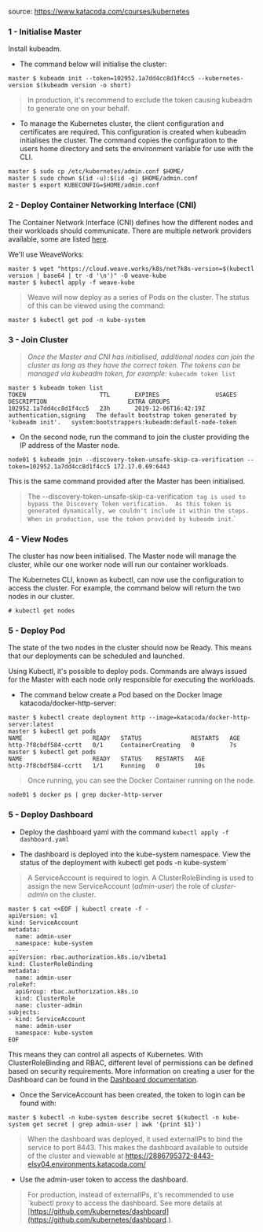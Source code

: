 source: https://www.katacoda.com/courses/kubernetes

### 1 - Initialise Master
Install kubeadm.

* The command below will initialise the cluster:
```Shell
master $ kubeadm init --token=102952.1a7dd4cc8d1f4cc5 --kubernetes-version $(kubeadm version -o short)
```

> In production, it's recommend to exclude the token causing kubeadm to generate one on your behalf.

* To manage the Kubernetes cluster, the client configuration and certificates are required. This configuration is created when kubeadm initialises the cluster. The command copies the configuration to the users home directory and sets the environment variable for use with the CLI.
```Shell
master $ sudo cp /etc/kubernetes/admin.conf $HOME/
master $ sudo chown $(id -u):$(id -g) $HOME/admin.conf
master $ export KUBECONFIG=$HOME/admin.conf
```

### 2 - Deploy Container Networking Interface (CNI)
The Container Network Interface (CNI) defines how the different nodes and their workloads should
communicate. There are multiple network providers available, some are listed [here](https://kubernetes.io/docs/admin/addons/).

We'll use WeaveWorks:
```Shell
master $ wget "https://cloud.weave.works/k8s/net?k8s-version=$(kubectl version | base64 | tr -d '\n')" -O weave-kube
master $ kubectl apply -f weave-kube

```
> Weave will now deploy as a series of Pods on the cluster. The status of this can be viewed using the command:
```Shell
master $ kubectl get pod -n kube-system
```

### 3 - Join Cluster
> _Once the Master and CNI has initialised, additional nodes can join the cluster as long as they have the correct token.
 The tokens can be managed via kubeadm token, for example:_ `kubecadm token list`

```Shell
master $ kubeadm token list
TOKEN                     TTL       EXPIRES                USAGES                   DESCRIPTION                       EXTRA GROUPS
102952.1a7dd4cc8d1f4cc5   23h       2019-12-06T16:42:19Z   authentication,signing   The default bootstrap token generated by 'kubeadm init'.   system:bootstrappers:kubeadm:default-node-token
```
* On the second node, run the command to join the cluster providing the IP address of the Master node.
```Shell
node01 $ kubeadm join --discovery-token-unsafe-skip-ca-verification --token=102952.1a7dd4cc8d1f4cc5 172.17.0.69:6443
```

This is the same command provided after the Master has been initialised.

> The --discovery-token-unsafe-skip-ca-verification` tag is used to bypass the Discovery Token verification. 
As this token is generated dynamically, we couldn't include it within the steps. When in production, use the
token provided by kubeadm init`.`

### 4 - View Nodes

The cluster has now been initialised. The Master node will manage the cluster, while our one worker node will run our
container workloads.

The Kubernetes CLI, known as kubectl, can now use the configuration to access the cluster.
For example, the command below will return the two nodes in our cluster.
```Shell
# kubectl get nodes
```

### 5 - Deploy Pod
The state of the two nodes in the cluster should now be Ready. This means that our deployments can be scheduled and launched.

Using Kubectl, it's possible to deploy pods. Commands are always issued for the Master with each node only responsible for executing the workloads.

* The command below create a Pod based on the Docker Image katacoda/docker-http-server:
```Shell
master $ kubectl create deployment http --image=katacoda/docker-http-server:latest
master $ kubectl get pods
NAME                    READY   STATUS              RESTARTS   AGE
http-7f8cbdf584-ccrtt   0/1     ContainerCreating   0          7s
master $ kubectl get pods
NAME                    READY   STATUS    RESTARTS   AGE
http-7f8cbdf584-ccrtt   1/1     Running   0          10s
```
> Once running, you can see the Docker Container running on the node.
```Shell
node01 $ docker ps | grep docker-http-server
```

### 5 - Deploy Dashboard

* Deploy the dashboard yaml with the command `kubectl apply -f dashboard.yaml`

* The dashboard is deployed into the kube-system namespace. View the status of the deployment with kubectl get pods -n kube-system`

> A ServiceAccount is required to login. A ClusterRoleBinding is used to assign the new ServiceAccount
(_admin-user_) the role of _cluster-admin_ on the cluster.

```Shell
master $ cat <<EOF | kubectl create -f - 
apiVersion: v1
kind: ServiceAccount
metadata:
  name: admin-user
  namespace: kube-system
---
apiVersion: rbac.authorization.k8s.io/v1beta1
kind: ClusterRoleBinding
metadata:
  name: admin-user
roleRef:
  apiGroup: rbac.authorization.k8s.io
  kind: ClusterRole
  name: cluster-admin
subjects:
- kind: ServiceAccount
  name: admin-user
  namespace: kube-system
EOF

```

This means they can control all aspects of Kubernetes. With ClusterRoleBinding and RBAC, different level of permissions
can be defined based on security requirements. More information on creating a user for the Dashboard can be found in
the [Dashboard documentation](https://github.com/kubernetes/dashboard/wiki/Creating-sample-user).

* Once the ServiceAccount has been created, the token to login can be found with:
```Shell
master $ kubectl -n kube-system describe secret $(kubectl -n kube-system get secret | grep admin-user | awk '{print $1}')
```

> When the dashboard was deployed, it used externalIPs to bind the service to port 8443. This makes the dashboard
available to outside of the cluster and viewable at https://2886795372-8443-elsy04.environments.katacoda.com/

* Use the admin-user token to access the dashboard.

>For production, instead of externalIPs, it's recommended to use `kubectl proxy to access the dashboard. 
See more details at [https://github.com/kubernetes/dashboard](https://github.com/kubernetes/dashboard.).